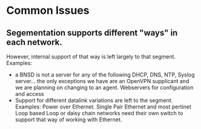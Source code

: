 # Common Issues
## Segementation supports different "ways" in each network.
  However, internal support of that way is left largely to that segment.
  Examples: 
  * a BNSD is not a server for any of the following
  DHCP, DNS, NTP, Syslog server... the only exceptions we have are
  an OpenVPN supplicant and we are planning on changing to an agent.
  Webservers for configuration and access
* Support for different datalink variations are left to the segment.
  Examples: Power over Ethernet. Single Pair Ethernet and most pertinet Loop based
  Loop or daisy chain networks need their own switch to support that way of working with Ethernet.
